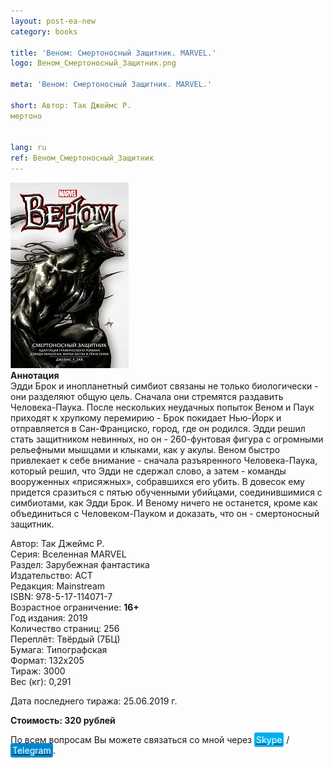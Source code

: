 ```yaml
---
layout: post-ea-new
category: books

title: 'Веном: Смертоносный Защитник. MARVEL.'
logo: Веном_Смертоносный_Защитник.png

meta: 'Веном: Смертоносный Защитник. MARVEL.'

short: Автор: Так Джеймс Р.
мертоно


lang: ru
ref: Веном_Смертоносный_Защитник
---
```


<a data-fancybox="gallery" href="/img/books/Веном_Смертоносный_Защитник.png"><img src="/img/books/Веном_Смертоносный_Защитник.png" alt=""></a>  
**Аннотация**  
Эдди Брок и инопланетный симбиот связаны не только биологически - они разделяют общую цель. Сначала они стремятся раздавить Человека-Паука.  После нескольких неудачных попыток Веном и Паук приходят к хрупкому перемирию - Брок покидает Нью-Йорк и отправляется в Сан-Франциско, город, где он родился. Эдди решил стать защитником невинных, но он - 260-фунтовая фигура с огромными рельефными мышцами и клыками, как у акулы. Веном быстро привлекает к себе внимание - сначала разъяренного Человека-Паука, который решил, что Эдди не сдержал слово, а затем - команды вооруженных «присяжных», собравшихся его убить. В довесок ему придется сразиться с пятью обученными убийцами, соединившимися с симбиотами, как Эдди Брок. И Веному ничего не останется, кроме как объединиться с Человеком-Пауком и доказать, что он - смертоносный защитник.

Автор: Так Джеймс Р.  
Серия: Вселенная MARVEL  
Раздел: Зарубежная фантастика  
Издательство: АСТ  
Редакция: Mainstream  
ISBN: 978-5-17-114071-7  
Возрастное ограничение: **16+**  
Год издания: 2019  
Количество страниц: 256  
Переплёт: Твёрдый  (7БЦ)  
Бумага: Типографская  
Формат: 132х205  
Тираж: 3000  
Вес (кг): 0,291

Дата последнего тиража:	25.06.2019 г.

**Стоимость: 320 рублей**

По всем вопросам Вы можете связаться со мной через <a href="skype:chutkoy89?call" target="_blank"><span style="background-color:#00aff0; color:white; padding:3px; border-radius: 3px">Skype</span></a> / <a href="https://t.me/chutkoy" target="_blank"><span style="background-color:#0088cc; color:white; padding:3px; border-radius: 3px">Telegram</span></a>.